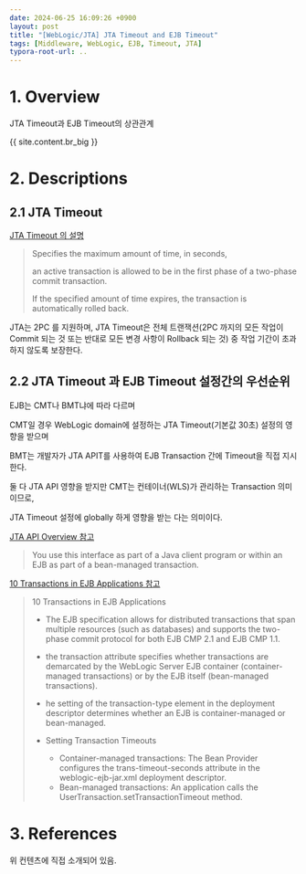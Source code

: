 ```yaml
---
date: 2024-06-25 16:09:26 +0900
layout: post
title: "[WebLogic/JTA] JTA Timeout and EJB Timeout"
tags: [Middleware, WebLogic, EJB, Timeout, JTA]
typora-root-url: ..
---
```


# 1. Overview
JTA Timeout과 EJB Timeout의 상관관계

{{ site.content.br_big }}

# 2. Descriptions

## 2.1 JTA Timeout

[JTA Timeout 의 설명](https://docs.oracle.com/en/middleware/standalone/weblogic-server/14.1.1.0/wlmbr/mbeans/JTAMBean.html#TimeoutSeconds)

> Specifies the maximum amount of time, in seconds,
>
> an active transaction is allowed to be in the first phase of a two-phase commit transaction.
>
> If the specified amount of time expires, the transaction is automatically rolled back. 



JTA는 2PC 를 지원하며, JTA Timeout은 전체 트랜잭션(2PC 까지의 모든 작업이 Commit 되는 것 또는 반대로 모든 변경 사항이 Rollback 되는 것) 중 작업 기간이 초과하지 않도록 보장한다.





## 2.2 JTA Timeout 과 EJB Timeout 설정간의 우선순위

EJB는 CMT나 BMT냐에 따라 다르며

CMT일 경우 WebLogic domain에 설정하는 JTA Timeout(기본값 30초) 설정의 영향을 받으며

BMT는 개발자가 JTA APIT를 사용하여 EJB Transaction 간에 Timeout을 직접 지시한다.

둘 다 JTA API 영향을 받지만 CMT는 컨테이너(WLS)가 관리하는 Transaction 의미이므로,

JTA Timeout 설정에 globally 하게 영향을 받는 다는 의미이다.



[JTA API Overview 참고](https://docs.oracle.com/en/middleware/standalone/weblogic-server/14.1.1.0/wljta/jtaapi.html#GUID-F1E79DA6-7A95-4FB5-B341-839D7A2D30AE)

> You use this interface as part of a Java client program or within an EJB as part of a bean-managed transaction.



[10 Transactions in EJB Applications 참고](https://docs.oracle.com/en/middleware/standalone/weblogic-server/14.1.1.0/wljta/trxejb.html#GUID-357B74F6-6D08-45B3-B203-3EE0DEB00D46)

>  10 Transactions in EJB Applications
>
> * The EJB specification allows for distributed transactions that span multiple resources (such as databases) and supports the two-phase commit protocol for both EJB CMP 2.1 and EJB CMP 1.1.
> * the transaction attribute specifies whether transactions are demarcated by the WebLogic Server EJB container (container-managed transactions) or by the EJB itself (bean-managed transactions).
> * he setting of the transaction-type element in the deployment descriptor determines whether an EJB is container-managed or bean-managed.
>
> 
>
> * Setting Transaction Timeouts
>   * Container-managed transactions: The Bean Provider configures the trans-timeout-seconds attribute in the weblogic-ejb-jar.xml deployment descriptor.
>   * Bean-managed transactions: An application calls the UserTransaction.setTransactionTimeout method. 





# 3. References

위 컨텐츠에 직접 소개되어 있음.
